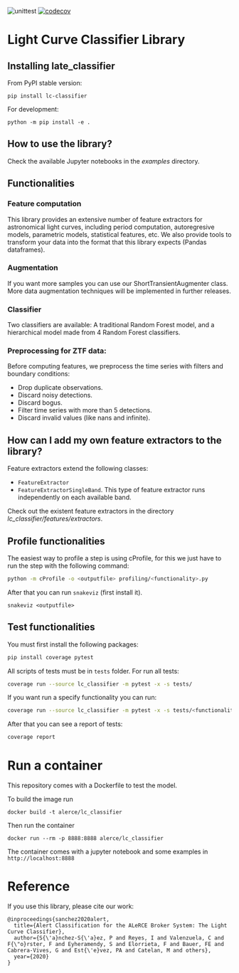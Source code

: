 ![unittest](https://github.com/alercebroker/late_classifier/workflows/unittest/badge.svg?branch=main&event=push)
[![codecov](https://codecov.io/gh/alercebroker/lc_classifier/branch/main/graph/badge.svg?token=5VNGJTSOCK)](undefined)

# Light Curve Classifier Library

## Installing late_classifier

From PyPI stable version:

```
pip install lc-classifier
```

For development:

```
python -m pip install -e .
```

## How to use the library?

Check the available Jupyter notebooks in the *examples* directory.

## Functionalities

### Feature computation
This library provides an extensive number of feature extractors for astronomical
light curves, including period computation, autoregresive models, parametric models,
statistical features, etc. We also provide tools to transform your data into 
the format that this library expects (Pandas dataframes).

### Augmentation
If you want more samples you can use our ShortTransientAugmenter class.
More data augmentation techniques will be implemented in further releases.

### Classifier
Two classifiers are available: A traditional Random Forest model, and a hierarchical
model made from 4 Random Forest classifiers.

### Preprocessing for ZTF data:
Before computing features, we preprocess the time series with filters 
and boundary conditions:
- Drop duplicate observations.
- Discard noisy detections.
- Discard bogus.
- Filter time series with more than 5 detections.
- Discard invalid values (like nans and infinite).  


## How can I add my own feature extractors to the library?
Feature extractors extend the following classes:
- `FeatureExtractor`
- `FeatureExtractorSingleBand`. This type of feature extractor runs independently 
on each available band.
  
Check out the existent feature extractors in the directory 
*lc_classifier/features/extractors*.


## Profile functionalities
The easiest way to profile a step is using cProfile, for this we just have to run the step with the following command:

```bash
python -m cProfile -o <outputfile> profiling/<functionality>.py
```

After that you can run `snakeviz` (first install it).

```
snakeviz <outputfile>
```

## Test functionalities
You must first install the following packages:

```bash
pip install coverage pytest
```

All scripts of tests must be in `tests` folder. For run all tests:

```bash
coverage run --source lc_classifier -m pytest -x -s tests/
```

If you want run a specify functionality you can run:

```bash
coverage run --source lc_classifier -m pytest -x -s tests/<functionality>
```

After that you can see a report of tests:

```bash
coverage report
```

# Run a container

This repository comes with a Dockerfile to test the model.

To build the image run
```
docker build -t alerce/lc_classifier
```
Then run the container
```
docker run --rm -p 8888:8888 alerce/lc_classifier
```
The container comes with a jupyter notebook and some examples in `http://localhost:8888`

# Reference

If you use this library, please cite our work:

```
@inproceedings{sanchez2020alert,
  title={Alert Classification for the ALeRCE Broker System: The Light Curve Classifier},
  author={S{\'a}nchez-S{\'a}ez, P and Reyes, I and Valenzuela, C and F{\"o}rster, F and Eyheramendy, S and Elorrieta, F and Bauer, FE and Cabrera-Vives, G and Est{\'e}vez, PA and Catelan, M and others},
  year={2020}
}
```
